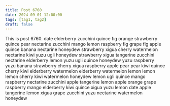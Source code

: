 ```yaml
---
title: Post 6760
date: 2024-09-01 12:00:00
tags: [tag1, tag2]
draft: false
---
```

This is post 6760.
date
elderberry
zucchini
quince
fig
orange
strawberry
quince
pear
nectarine
zucchini
mango
lemon
raspberry
fig
grape
fig
apple
quince
banana
nectarine
honeydew
strawberry
xigua
cherry
watermelon
nectarine
kiwi
yuzu
ugli
honeydew
strawberry
xigua
tangerine
zucchini
nectarine
elderberry
lemon
yuzu
ugli
quince
honeydew
yuzu
raspberry
yuzu
banana
strawberry
cherry
xigua
raspberry
apple
pear
pear
kiwi
quince
cherry
kiwi
elderberry
watermelon
elderberry
watermelon
lemon
lemon
lemon
cherry
kiwi
watermelon
honeydew
lemon
ugli
quince
mango
raspberry
nectarine
zucchini
apple
tangerine
lemon
apple
orange
grape
raspberry
mango
elderberry
kiwi
quince
xigua
yuzu
lemon
date
apple
tangerine
lemon
xigua
grape
zucchini
yuzu
nectarine
watermelon
honeydew
